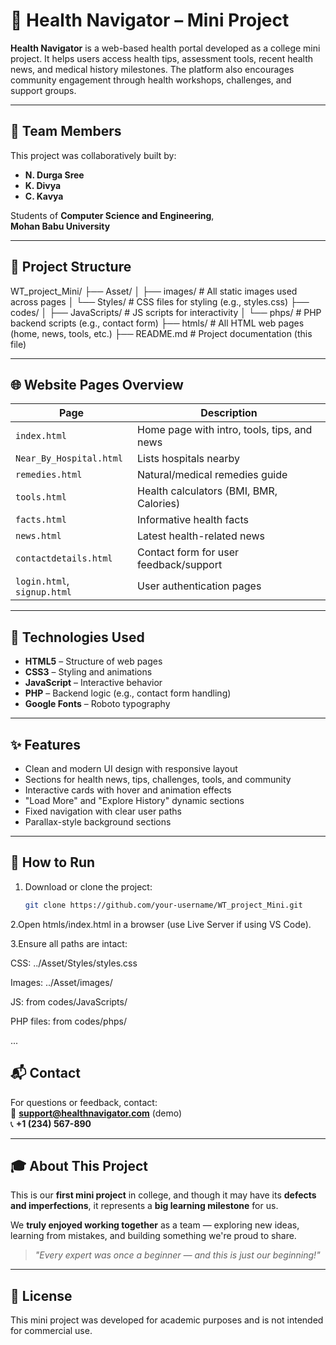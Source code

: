 # 🌿 Health Navigator – Mini Project

**Health Navigator** is a web-based health portal developed as a college mini project. It helps users access health tips, assessment tools, recent health news, and medical history milestones. The platform also encourages community engagement through health workshops, challenges, and support groups.

---

## 👥 Team Members

This project was collaboratively built by:

- **N. Durga Sree**  
- **K. Divya**  
- **C. Kavya**

Students of **Computer Science and Engineering**,  
**Mohan Babu University**

---

## 📁 Project Structure

WT_project_Mini/
├── Asset/
│ ├── images/ # All static images used across pages
│ └── Styles/ # CSS files for styling (e.g., styles.css)
├── codes/
│ ├── JavaScripts/ # JS scripts for interactivity
│ └── phps/ # PHP backend scripts (e.g., contact form)
├── htmls/ # All HTML web pages (home, news, tools, etc.)
├── README.md # Project documentation (this file)

---

## 🌐 Website Pages Overview

| Page                      | Description                                  |
|--------------------------|----------------------------------------------|
| `index.html`             | Home page with intro, tools, tips, and news  |
| `Near_By_Hospital.html`  | Lists hospitals nearby                       |
| `remedies.html`          | Natural/medical remedies guide               |
| `tools.html`             | Health calculators (BMI, BMR, Calories)      |
| `facts.html`             | Informative health facts                     |
| `news.html`              | Latest health-related news                   |
| `contactdetails.html`    | Contact form for user feedback/support       |
| `login.html`, `signup.html` | User authentication pages                |

---

## 🔧 Technologies Used

- **HTML5** – Structure of web pages  
- **CSS3** – Styling and animations  
- **JavaScript** – Interactive behavior  
- **PHP** – Backend logic (e.g., contact form handling)  
- **Google Fonts** – Roboto typography  

---

## ✨ Features

- Clean and modern UI design with responsive layout
- Sections for health news, tips, challenges, tools, and community
- Interactive cards with hover and animation effects
- "Load More" and "Explore History" dynamic sections
- Fixed navigation with clear user paths
- Parallax-style background sections

---

## 🚀 How to Run


1. Download or clone the project:
   ```bash
   git clone https://github.com/your-username/WT_project_Mini.git

2.Open htmls/index.html in a browser (use Live Server if using VS Code).

3.Ensure all paths are intact:

CSS: ../Asset/Styles/styles.css

Images: ../Asset/images/

JS: from codes/JavaScripts/

PHP files: from codes/phps/

...

## 📬 Contact

For questions or feedback, contact:  
📧 **support@healthnavigator.com** (demo)  
📞 **+1 (234) 567-890**

---

## 🎓 About This Project

This is our **first mini project** in college, and though it may have its **defects and imperfections**, it represents a **big learning milestone** for us.

We **truly enjoyed working together** as a team — exploring new ideas, learning from mistakes, and building something we're proud to share.

> *"Every expert was once a beginner — and this is just our beginning!"*

---

## 📜 License

This mini project was developed for academic purposes and is not intended for commercial use.


